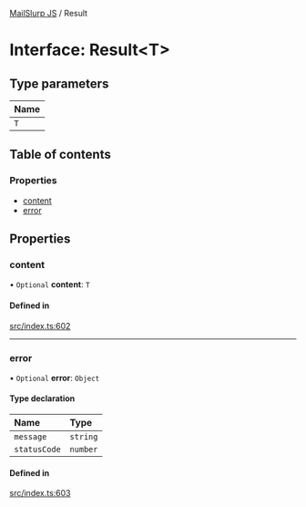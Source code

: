 [MailSlurp JS](../README.md) / Result

# Interface: Result<T\>

## Type parameters

| Name |
| :------ |
| `T` |

## Table of contents

### Properties

- [content](Result.md#content)
- [error](Result.md#error)

## Properties

### content

• `Optional` **content**: `T`

#### Defined in

[src/index.ts:602](https://github.com/mailslurp/mailslurp-client/blob/004c609/src/index.ts#L602)

___

### error

• `Optional` **error**: `Object`

#### Type declaration

| Name | Type |
| :------ | :------ |
| `message` | `string` |
| `statusCode` | `number` |

#### Defined in

[src/index.ts:603](https://github.com/mailslurp/mailslurp-client/blob/004c609/src/index.ts#L603)
